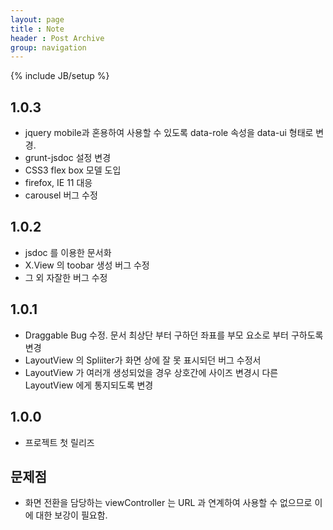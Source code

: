 ```yaml
---
layout: page
title : Note
header : Post Archive
group: navigation
---
```

{% include JB/setup %}

## 1.0.3
+ jquery mobile과 혼용하여 사용할 수 있도록 data-role 속성을 data-ui 형태로 변경. 
+ grunt-jsdoc 설정 변경
+ CSS3 flex box 모델 도입
+ firefox, IE 11 대응
+ carousel 버그 수정

## 1.0.2
+ jsdoc 를 이용한 문서화
+ X.View 의 toobar 생성 버그 수정
+ 그 외 자잘한 버그 수정

## 1.0.1
+ Draggable Bug 수정. 문서 최상단 부터 구하던 좌표를 부모 요소로 부터 구하도록 변경
+ LayoutView 의 Spliiter가 화면 상에 잘 못 표시되던 버그 수정서
+ LayoutView 가 여러개 생성되었을 경우 상호간에 사이즈 변경시 다른 LayoutView 에게 통지되도록 변경

## 1.0.0
+ 프로젝트 첫 릴리즈

## 문제점
+ 화면 전환을 담당하는 viewController 는 URL 과 연계하여 사용할 수 없으므로 이에 대한 보강이 필요함.